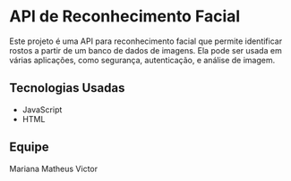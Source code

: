 # API de Reconhecimento Facial

Este projeto é uma API para reconhecimento facial que permite identificar rostos a partir de um banco de dados de imagens. Ela pode ser usada em várias aplicações, como segurança, autenticação, e análise de imagem.

## Tecnologias Usadas

- JavaScript
- HTML

## Equipe
Mariana
Matheus
Victor
